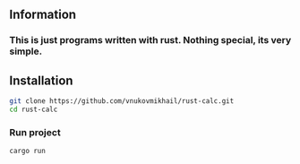 ## Information

### This is just programs written with rust. Nothing special, its very simple.

## Installation

```bash
git clone https://github.com/vnukovmikhail/rust-calc.git
cd rust-calc
```

### Run project

```bash
cargo run
```